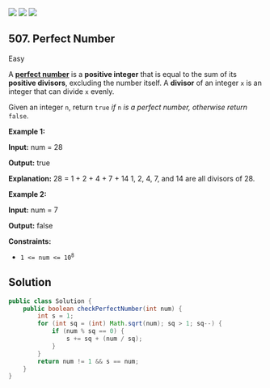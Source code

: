 [![](https://img.shields.io/github/stars/javadev/LeetCode-in-Java?label=Stars&style=flat-square)](https://github.com/javadev/LeetCode-in-Java)
[![](https://img.shields.io/github/forks/javadev/LeetCode-in-Java?label=Fork%20me%20on%20GitHub%20&style=flat-square)](https://github.com/javadev/LeetCode-in-Java/fork)
[![](https://img.shields.io/badge/-LeetCode%20in%20Kotlin-blue?style=flat-square)](https://github.com/javadev/LeetCode-in-Kotlin)

## 507\. Perfect Number

Easy

A [**perfect number**](https://en.wikipedia.org/wiki/Perfect_number) is a **positive integer** that is equal to the sum of its **positive divisors**, excluding the number itself. A **divisor** of an integer `x` is an integer that can divide `x` evenly.

Given an integer `n`, return `true` _if_ `n` _is a perfect number, otherwise return_ `false`.

**Example 1:**

**Input:** num = 28

**Output:** true

**Explanation:** 28 = 1 + 2 + 4 + 7 + 14 1, 2, 4, 7, and 14 are all divisors of 28.

**Example 2:**

**Input:** num = 7

**Output:** false

**Constraints:**

*   <code>1 <= num <= 10<sup>8</sup></code>

## Solution

```java
public class Solution {
    public boolean checkPerfectNumber(int num) {
        int s = 1;
        for (int sq = (int) Math.sqrt(num); sq > 1; sq--) {
            if (num % sq == 0) {
                s += sq + (num / sq);
            }
        }
        return num != 1 && s == num;
    }
}
```